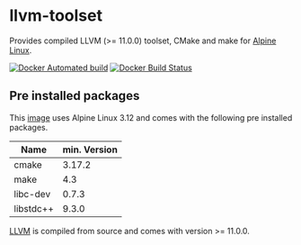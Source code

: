 # llvm-toolset

Provides compiled LLVM (>= 11.0.0) toolset, CMake and make for [Alpine Linux](https://alpinelinux.org/).

[![Docker Automated build](https://img.shields.io/docker/automated/michaelkilian/llvm-toolset.svg)](https://hub.docker.com/r/michaelkilian/llvm-toolset/) [![Docker Build Status](https://img.shields.io/docker/build/michaelkilian/llvm-toolset.svg)](https://hub.docker.com/r/michaelkilian/llvm-toolset/)

## Pre installed packages

This [image](https://hub.docker.com/r/michaelkilian/llvm-toolset/) uses Alpine Linux 3.12 and comes with the following pre installed packages.

| Name | min. Version
| --- | --- |
| cmake | 3.17.2 |
| make | 4.3 |
| libc-dev | 0.7.3 |
| libstdc++ | 9.3.0 |

[LLVM](https://github.com/llvm/llvm-project) is compiled from source and comes with version >= 11.0.0.
